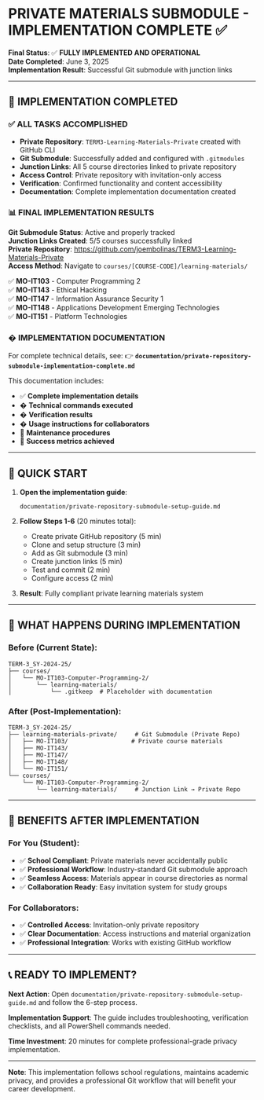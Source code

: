 # PRIVATE MATERIALS SUBMODULE - IMPLEMENTATION COMPLETE ✅

**Final Status**: ✅ **FULLY IMPLEMENTED AND OPERATIONAL**  
**Date Completed**: June 3, 2025  
**Implementation Result**: Successful Git submodule with junction links  

---

## 🎯 IMPLEMENTATION COMPLETED

### ✅ **ALL TASKS ACCOMPLISHED**
- **Private Repository**: `TERM3-Learning-Materials-Private` created with GitHub CLI
- **Git Submodule**: Successfully added and configured with `.gitmodules`
- **Junction Links**: All 5 course directories linked to private repository
- **Access Control**: Private repository with invitation-only access
- **Verification**: Confirmed functionality and content accessibility  
- **Documentation**: Complete implementation documentation created

### 📊 **FINAL IMPLEMENTATION RESULTS**

**Git Submodule Status**: Active and properly tracked  
**Junction Links Created**: 5/5 courses successfully linked  
**Private Repository**: https://github.com/joembolinas/TERM3-Learning-Materials-Private  
**Access Method**: Navigate to `courses/[COURSE-CODE]/learning-materials/`  

✅ **MO-IT103** - Computer Programming 2  
✅ **MO-IT143** - Ethical Hacking  
✅ **MO-IT147** - Information Assurance Security 1  
✅ **MO-IT148** - Applications Development Emerging Technologies  
✅ **MO-IT151** - Platform Technologies  

### � **IMPLEMENTATION DOCUMENTATION**

For complete technical details, see:
👉 **`documentation/private-repository-submodule-implementation-complete.md`**

This documentation includes:
- ✅ **Complete implementation details**
- � **Technical commands executed**  
- � **Verification results**
- � **Usage instructions for collaborators**
- 🔄 **Maintenance procedures**
- 🎯 **Success metrics achieved**

---

## 🚀 QUICK START

1. **Open the implementation guide**:
   ```
   documentation/private-repository-submodule-setup-guide.md
   ```

2. **Follow Steps 1-6** (20 minutes total):
   - Create private GitHub repository (5 min)
   - Clone and setup structure (3 min)  
   - Add as Git submodule (3 min)
   - Create junction links (5 min)
   - Test and commit (2 min)
   - Configure access (2 min)

3. **Result**: Fully compliant private learning materials system

---

## 🔧 WHAT HAPPENS DURING IMPLEMENTATION

### **Before** (Current State):
```
TERM-3_SY-2024-25/
├── courses/
│   └── MO-IT103-Computer-Programming-2/
│       └── learning-materials/
│           └── .gitkeep  # Placeholder with documentation
```

### **After** (Post-Implementation):
```
TERM-3_SY-2024-25/
├── learning-materials-private/     # Git Submodule (Private Repo)
│   ├── MO-IT103/                  # Private course materials
│   ├── MO-IT143/
│   ├── MO-IT147/
│   ├── MO-IT148/
│   └── MO-IT151/
└── courses/
    └── MO-IT103-Computer-Programming-2/
        └── learning-materials/     # Junction Link → Private Repo
```

---

## 🎯 BENEFITS AFTER IMPLEMENTATION

### **For You (Student)**:
- ✅ **School Compliant**: Private materials never accidentally public
- ✅ **Professional Workflow**: Industry-standard Git submodule approach  
- ✅ **Seamless Access**: Materials appear in course directories as normal
- ✅ **Collaboration Ready**: Easy invitation system for study groups

### **For Collaborators**:
- ✅ **Controlled Access**: Invitation-only private repository
- ✅ **Clear Documentation**: Access instructions and material organization
- ✅ **Professional Integration**: Works with existing GitHub workflow

---

## 📞 READY TO IMPLEMENT?

**Next Action**: Open `documentation/private-repository-submodule-setup-guide.md` and follow the 6-step process.

**Implementation Support**: The guide includes troubleshooting, verification checklists, and all PowerShell commands needed.

**Time Investment**: 20 minutes for complete professional-grade privacy implementation.

---

**Note**: This implementation follows school regulations, maintains academic privacy, and provides a professional Git workflow that will benefit your career development.
